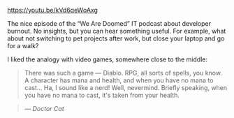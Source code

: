 ﻿https://youtu.be/kVd6qeWoAxg

The nice episode of the “We Are Doomed” IT podcast about developer burnout. No insights, but you can hear something useful. For example, what about not switching to pet projects after work, but close your laptop and go for a walk?

I liked the analogy with video games, somewhere close to the middle:

> There was such a game — Diablo. RPG, all sorts of spells, you know. A character has mana and health, and when you have no mana to cast… Ha, I sound like a nerd! Well, nevermind. Briefly speaking, when you have no mana to cast, it's taken from your health.

> *— Doctor Cat*
